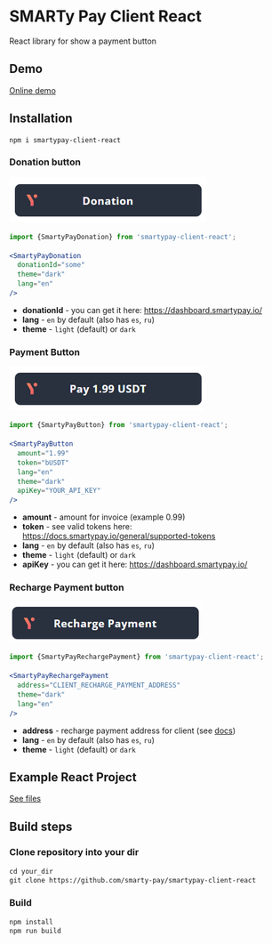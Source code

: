
# SMARTy Pay Client React
React library for show a payment button

## Demo
[Online demo](https://checkout.smartypay.io/react-example/index.html)

## Installation
```shell
npm i smartypay-client-react
```


### Donation button
![Button img](content/donation-button-dark.png?raw=true "Title")
```jsx
import {SmartyPayDonation} from 'smartypay-client-react';

<SmartyPayDonation
  donationId="some"
  theme="dark"
  lang="en"
/>
```
- **donationId** - you can get it here: https://dashboard.smartypay.io/
- **lang** - `en` by default (also has `es`, `ru`)
- **theme** - `light` (default) or `dark`

### Payment Button
![Button img](content/pay-button-dark.png?raw=true "Title")
```jsx
import {SmartyPayButton} from 'smartypay-client-react';

<SmartyPayButton
  amount="1.99" 
  token="bUSDT"
  lang="en"
  theme="dark"
  apiKey="YOUR_API_KEY"
/>
```
- **amount** - amount for invoice (example 0.99)
- **token** - see valid tokens here: https://docs.smartypay.io/general/supported-tokens
- **lang** - `en` by default (also has `es`, `ru`)
- **theme** - `light` (default) or `dark`
- **apiKey** - you can get it here: https://dashboard.smartypay.io/

### Recharge Payment button
![Button img](content/recharge-payment-dark.png?raw=true "Title")
```jsx
import {SmartyPayRechargePayment} from 'smartypay-client-react';

<SmartyPayRechargePayment
  address="CLIENT_RECHARGE_PAYMENT_ADDRESS"
  theme="dark"
  lang="en"
/>
```
- **address** - recharge payment address for client (see [docs](https://docs.smartypay.io/api/recharge-payments))
- **lang** - `en` by default (also has `es`, `ru`)
- **theme** - `light` (default) or `dark`


## Example React Project
[See files](https://github.com/smarty-pay/smartypay-client-react/tree/main/example)



## Build steps
### Clone repository into your dir
```shell
cd your_dir
git clone https://github.com/smarty-pay/smartypay-client-react
```

### Build
```shell
npm install
npm run build
```
